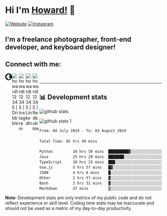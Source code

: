 # Hi I'm [Howard!][website] 👋

[![Website](https://img.shields.io/website?label=howardt12345.com&style=for-the-badge&url=https%3A%2F%2Fhowardt12345.com)](https://howardt12345.com)
[![Instagram](https://img.shields.io/badge/instagram-%23E4405F.svg?&style=for-the-badge&logo=instagram&logoColor=white)](https://instagram.com/howardt12345)

I'm a freelance photographer, front-end developer, and keyboard designer!
---

## Connect with me:

[<img align="left" alt="howardt12345.com" width="22px" src="https://raw.githubusercontent.com/iconic/open-iconic/master/svg/globe.svg" />][website]
[<img align="left" alt="howardt12345 | Dribbble" width="22px" src="https://cdn.jsdelivr.net/npm/simple-icons@v3/icons/dribbble.svg" />][dribbble]
[<img align="left" alt="howardt12345 | Instagram" width="22px" src="https://cdn.jsdelivr.net/npm/simple-icons@v3/icons/instagram.svg" />][instagram]
[<img align="left" alt="howardt12345 | LinkedIn" width="22px" src="https://cdn.jsdelivr.net/npm/simple-icons@v3/icons/linkedin.svg" />][linkedin]
[<img align="left" alt="howardt12345 | Redbubble" width="22px" src="https://cdn.jsdelivr.net/npm/simple-icons@v3/icons/redbubble.svg" />][redbubble]

<br />

---

## 📊 Development stats

![github stats](https://github-readme-stats.vercel.app/api?username=howardt12345&show_icons=true&hide_border=true&theme=dark&hide=contribs,issues)

![github stats 1](https://github-readme-stats.vercel.app/api/top-langs?username=howardt12345&langs_count=8&show_icons=true&hide_border=true&theme=dark&layout=compact)

<!--START_SECTION:waka-->

```txt
From: 04 July 2024 - To: 03 August 2024

Total Time: 85 hrs 49 mins

Python         34 hrs 50 mins  █████████▓░░░░░░░░░░░░░░░   39.24 %
Java           25 hrs 20 mins  ███████░░░░░░░░░░░░░░░░░░   28.55 %
TypeScript     10 hrs 25 mins  ███░░░░░░░░░░░░░░░░░░░░░░   11.75 %
Vue.js         5 hrs 57 mins   █▓░░░░░░░░░░░░░░░░░░░░░░░   06.71 %
JSON           4 hrs 6 mins    █░░░░░░░░░░░░░░░░░░░░░░░░   04.63 %
Other          2 hrs 57 mins   ▓░░░░░░░░░░░░░░░░░░░░░░░░   03.32 %
Bash           2 hrs 31 mins   ▓░░░░░░░░░░░░░░░░░░░░░░░░   02.85 %
Markdown       37 mins         ▒░░░░░░░░░░░░░░░░░░░░░░░░   00.70 %
```

<!--END_SECTION:waka-->

**Note**: Development stats are only metrics of my public code and do not reflect experience or skill level. Coding time stats may be inaccurate and should not be used as a metric of my day-to-day productivity.

[website]: https://howardt12345.com
[dribbble]: https://dribbble.com/howardt12345
[instagram]: https://instagram.com/howardt12345
[linkedin]: https://linkedin.com/in/howardt12345
[redbubble]: https://www.redbubble.com/people/howardt12345/
